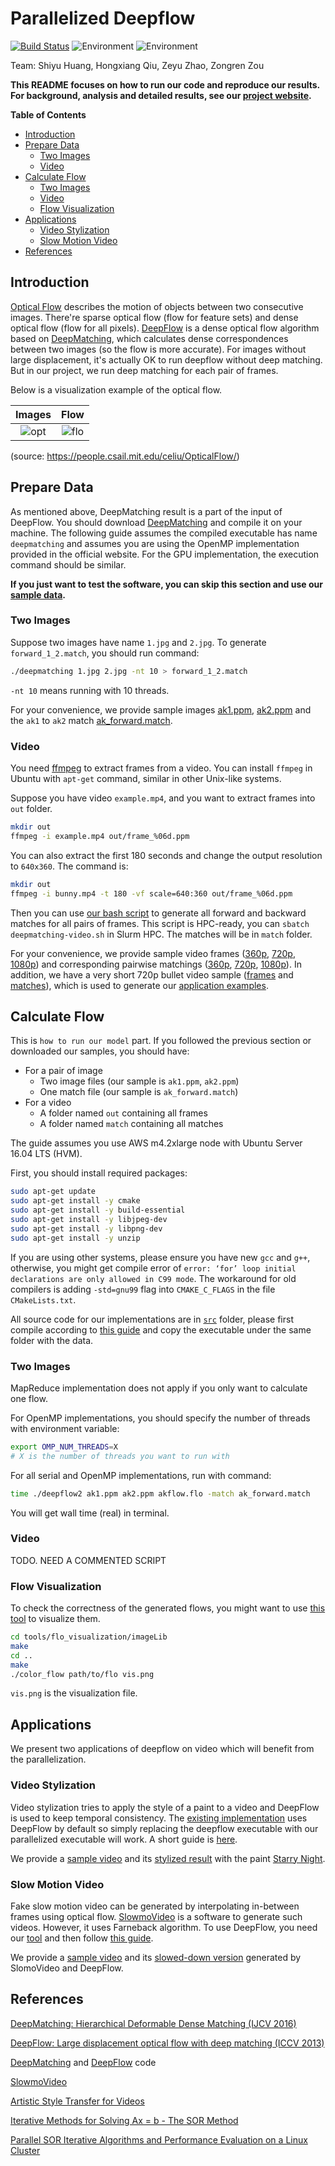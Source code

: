 # Parallelized Deepflow

[![Build Status](https://travis-ci.org/zeruniverse/CS205-project.svg?branch=master)](https://travis-ci.org/zeruniverse/CS205-project)
![Environment](https://img.shields.io/badge/gcc-4.8+-blue.svg)
![Environment](https://img.shields.io/badge/g++-4.8+-blue.svg)

Team: Shiyu Huang, Hongxiang Qiu, Zeyu Zhao, Zongren Zou

**This README focuses on how to run our code and reproduce our results. For background, analysis and detailed results, see our [project website](https://zeruniverse.github.io/CS205-project/).**

**Table of Contents** 

+ [Introduction](README.md#introduction)
+ [Prepare Data](README.md#prepare-data)
  + [Two Images](README.md#two-images)
  + [Video](README.md#video)
+ [Calculate Flow](README.md#calculate-flow)
  + [Two Images](README.md#two-images-1)
  + [Video](README.md#video-1)
  + [Flow Visualization](README.md#flow-visualization)
+ [Applications](README.md#applications)
  + [Video Stylization](README.md#video-stylization)
  + [Slow Motion Video](README.md#slow-motion-video)
+ [References](README.md#references)

## Introduction

[Optical Flow](https://en.wikipedia.org/wiki/Optical_flow) describes the motion of objects between two consecutive images. There're sparse optical flow (flow for feature sets) and dense optical flow (flow for all pixels). [DeepFlow](https://thoth.inrialpes.fr/src/deepflow/) is a dense optical flow algorithm based on [DeepMatching](https://thoth.inrialpes.fr/src/deepmatching/), which calculates dense correspondences between two images (so the flow is more accurate). For images without large displacement, it's actually OK to run deepflow without deep matching. But in our project, we run deep matching for each pair of frames.

Below is a visualization example of the optical flow.

|Images             |  Flow|
|:-------------------------:|:-------------------------:|
|![opt](https://people.csail.mit.edu/celiu/OpticalFlow/car_input.gif)  |  ![flo](https://people.csail.mit.edu/celiu/OpticalFlow/car_flow.jpg)|

(source: https://people.csail.mit.edu/celiu/OpticalFlow/)


## Prepare Data

As mentioned above, DeepMatching result is a part of the input of DeepFlow. You should download [DeepMatching](https://thoth.inrialpes.fr/src/deepmatching/) and compile it on your machine. The following guide assumes the compiled executable has name `deepmatching` and assumes you are using the OpenMP implementation provided in the official website. For the GPU implementation, the execution command should be similar.

**If you just want to test the software, you can skip this section and use our [sample data](https://github.com/zeruniverse/CS205-project/releases/tag/0.01).**

### Two Images

Suppose two images have name `1.jpg` and `2.jpg`. To generate `forward_1_2.match`, you should run command:

```bash
./deepmatching 1.jpg 2.jpg -nt 10 > forward_1_2.match
```

`-nt 10` means running with 10 threads.

For your convenience, we provide sample images [ak1.ppm](https://github.com/zeruniverse/CS205-project/releases/download/0.01/ak1.ppm), [ak2.ppm](https://github.com/zeruniverse/CS205-project/releases/download/0.01/ak2.ppm) and the `ak1` to `ak2` match [ak_forward.match](https://github.com/zeruniverse/CS205-project/releases/download/0.01/ak_forward.match).

### Video

You need [ffmpeg](https://en.wikipedia.org/wiki/FFmpeg) to extract frames from a video. You can install `ffmpeg` in Ubuntu with `apt-get` command, similar in other Unix-like systems.

Suppose you have video `example.mp4`, and you want to extract frames into `out` folder. 

```bash
mkdir out
ffmpeg -i example.mp4 out/frame_%06d.ppm
```

You can also extract the first 180 seconds and change the output resolution to `640x360`. The command is:

```bash
mkdir out
ffmpeg -i bunny.mp4 -t 180 -vf scale=640:360 out/frame_%06d.ppm
```

Then you can use [our bash script](tools/deepmatching-video.sh) to generate all forward and backward matches for all pairs of frames. This script is HPC-ready, you can `sbatch deepmatching-video.sh` in Slurm HPC. The matches will be in `match` folder.

For your convenience, we provide sample video frames ([360p](https://github.com/zeruniverse/CS205-project/releases/download/0.01/bunny_640x360_frame.zip), [720p](https://github.com/zeruniverse/CS205-project/releases/download/0.01/bunny_1280x720_first999_frame.zip), [1080p](https://github.com/zeruniverse/CS205-project/releases/download/0.01/nyc_1920x1080_frame.zip)) and corresponding pairwise matchings ([360p](https://github.com/zeruniverse/CS205-project/releases/download/0.01/bunny_640x360_match.zip), [720p](https://github.com/zeruniverse/CS205-project/releases/download/0.01/bunny_1280x720_match.zip), [1080p](https://github.com/zeruniverse/CS205-project/releases/download/0.01/nyc_1920x1080_match.zip)). In addition, we have a very short 720p bullet video sample ([frames](https://github.com/zeruniverse/CS205-project/releases/download/0.01/new_bullet_frame.zip) and [matches](https://github.com/zeruniverse/CS205-project/releases/download/0.01/new_bullet_match.zip)), which is used to generate our [application examples](README.md#applications).

## Calculate Flow

This is `how to run our model` part. If you followed the previous section or downloaded our samples, you should have:
+ For a pair of image
  + Two image files (our sample is `ak1.ppm`, `ak2.ppm`)
  + One match file (our sample is `ak_forward.match`)
+ For a video
  + A folder named `out` containing all frames
  + A folder named `match` containing all matches

The guide assumes you use AWS m4.2xlarge node with Ubuntu Server 16.04 LTS (HVM).

First, you should install required packages:

```bash
sudo apt-get update
sudo apt-get install -y cmake
sudo apt-get install -y build-essential
sudo apt-get install -y libjpeg-dev
sudo apt-get install -y libpng-dev
sudo apt-get install -y unzip
```

If you are using other systems, please ensure you have new `gcc` and `g++`, otherwise, you might get compile error of `error: ‘for’ loop initial declarations are only allowed in C99 mode`. The workaround for old compilers is adding `-std=gnu99` flag into `CMAKE_C_FLAGS` in the file `CMakeLists.txt`.

All source code for our implementations are in [`src`](src/) folder, please first compile according to [this guide](src/README.md) and copy the executable under the same folder with the data.

### Two Images

MapReduce implementation does not apply if you only want to calculate one flow.

For OpenMP implementations, you should specify the number of threads with environment variable:
```bash
export OMP_NUM_THREADS=X
# X is the number of threads you want to run with
```

For all serial and OpenMP implementations, run with command:
```bash
time ./deepflow2 ak1.ppm ak2.ppm akflow.flo -match ak_forward.match
```

You will get wall time (real) in terminal.
### Video

TODO. NEED A COMMENTED SCRIPT

### Flow Visualization

To check the correctness of the generated flows, you might want to use [this tool](tools/flo_visualization) to visualize them.

```bash
cd tools/flo_visualization/imageLib
make
cd ..
make
./color_flow path/to/flo vis.png
```

`vis.png` is the visualization file.

## Applications

We present two applications of deepflow on video which will benefit from the parallelization.

### Video Stylization

Video stylization tries to apply the style of a paint to a video and DeepFlow is used to keep temporal consistency. The [existing implementation](https://github.com/manuelruder/artistic-videos) uses DeepFlow by default so simply replacing the deepflow executable with our parallelized executable will work. A short guide is [here](application/stylize_guide.md).

We provide a [sample video](https://youtu.be/UIuqtqeNiU8) and its [stylized result](https://youtu.be/-d9m3iaYs7A) with the paint [Starry Night](https://en.wikipedia.org/wiki/The_Starry_Night#/media/File:Van_Gogh_-_Starry_Night_-_Google_Art_Project.jpg).

### Slow Motion Video

Fake slow motion video can be generated by interpolating in-between frames using optical flow. [SlowmoVideo](https://github.com/slowmoVideo/slowmoVideo) is a software to generate such videos. However, it uses Farneback algorithm. To use DeepFlow, you need our [tool](tools/flo2svflow) and then follow [this guide](application/slowmo_guide.md).

We provide a [sample video](https://youtu.be/UIuqtqeNiU8) and its [slowed-down version](https://youtu.be/v-gCcF4bAHo) generated by SlomoVideo and DeepFlow.

## References

[DeepMatching: Hierarchical Deformable Dense Matching (IJCV 2016)](https://hal.inria.fr/hal-01148432v2/file/paper.pdf)

[DeepFlow: Large displacement optical flow with deep matching (ICCV 2013)](http://hal.inria.fr/hal-00873592)

[DeepMatching](https://thoth.inrialpes.fr/src/deepmatching/) and [DeepFlow](https://thoth.inrialpes.fr/src/deepflow/) code

[SlowmoVideo](https://github.com/slowmoVideo/slowmoVideo)

[Artistic Style Transfer for Videos](https://github.com/manuelruder/artistic-videos)

[Iterative Methods for Solving Ax = b - The SOR Method](https://www.maa.org/press/periodicals/loci/joma/iterative-methods-for-solving-iaxi-ibi-the-sor-method)

[Parallel SOR Iterative Algorithms and Performance Evaluation on a Linux Cluster](http://www.dtic.mil/dtic/tr/fulltext/u2/a449212.pdf)
